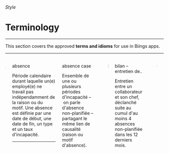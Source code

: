 <h6 class="subtitle is-6 is-uppercase has-text-grey">Style</h6><h1 class="title is-1 is-family-secondary">Terminology</h1>
<hr class="is-visible">
<p class="subtitle is-5 is-family-secondary">
    This section covers the approved <strong>terms and idioms</strong> for use in Biings apps.</span>
</p>

<hr class="is-visible">

<br>

<div class="columns is-multiline">
    <div class="column is-2 is-size-2 has-text-weight-light has-text-primary">A</div>
    <div class="column is-10 is-full-mobile">
        <div class="title is-4 is-spaced">absence</div>
        <p class="subtitle is-6 has-text-grey-darker">
            Période calendaire durant laquelle un(e) employé(e) ne travail pas indépendamment de la raison ou du motif. Une absence est définie par une date de début, une date de fin, un type et un taux d'incapacité.
        </p>
        <hr class="is-smaller">
    </div>
    <div class="column is-10 is-offset-2 is-full-mobile">
        <div class="title is-4 is-spaced">absence case</div>
        <p class="subtitle is-6 has-text-grey-darker">
            Ensemble de une ou plusieurs périodes d'incapacité – on parle d'absence non-planifiée – partagant le même lien de causalité (raison ou motif d'absence).
        </p>
    </div>
    <div class="column is-12"><hr class="is-visible"></div>
    <div class="column is-2 is-size-2 has-text-weight-light has-text-primary">B</div>
    <div class="column is-10 is-full-mobile">
        <div class="title is-4 is-spaced">bilan – entretien de..</div>
        <p class="subtitle is-6 has-text-grey-darker">
            Entretien entre un collaborateur et son chef, déclanché suite au cumul d'au moins 4 absences non-planifiée dans les 12 derniers mois.
        </p>
    </div>
    <div class="column is-12"><hr class="is-visible"></div>
    <div class="column is-2 is-size-2 has-text-weight-light has-text-primary">C</div>
    <div class="column is-10 is-full-mobile">
        ...
    </div>
</div>
